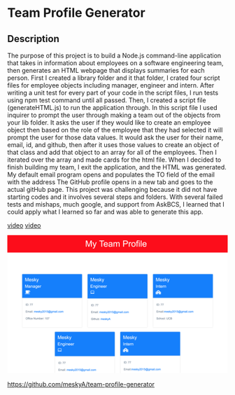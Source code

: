 # Team Profile Generator

## Description

The purpose of this project is to build a Node.js command-line application that takes in information about employees on a software engineering team, then generates an HTML webpage that displays summaries for each person. 
First I created a library folder and it that folder, I crated four script files for employee objects including manager, engineer and intern. 
After writing a unit test for every part of your code in the script files, I run tests using npm test command until all passed. 
Then, I created a script file (generateHTML.js) to run the application through.
In this script file I used inquirer to prompt the user through making a team out of the objects from your lib folder.
It  asks the user if they would like to create an employee object then based on the role of the employee that they had selected it will prompt the user for those data values.
It would ask the user for their name, email, id, and github, then after it uses those values to create an object of that class and add that object to an array for all of the employees.
Then I iterated over the array and made cards for the html file.
When I decided to finish building my team, I exit the application, and the HTML was generated.
My default email program opens and populates the TO field of the email with the address
The GitHub profile opens in a new tab and goes to the actual gitHub page. 
This project was challenging because it did not have starting codes and it involves several steps and folders. 
With several failed tests and mishaps, much google, and support from AskBCS, I learned that I could apply what I learned so far and was able to generate this app. 


[video](https://drive.google.com/file/d/15i5nZ5faj_HfABes3oWH6islap1zNAnC/view)
[video](https://drive.google.com/file/d/1q1-8DgiKotjyxBREDG7eLIMblVH9SCgg/view)

![screen-shot](/Assets/Screen-Shot-Team-Profile.png)

https://github.com/meskyA/team-profile-generator





